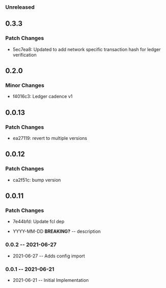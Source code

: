 ### Unreleased

## 0.3.3

### Patch Changes

- 5ec7ea8: Updated to add network specific transaction hash for ledger verification

## 0.2.0

### Minor Changes

- f4016c3: Ledger cadence v1

## 0.0.13

### Patch Changes

- ea27119: revert to multiple versions

## 0.0.12

### Patch Changes

- ca2f51c: bump version

## 0.0.11

### Patch Changes

- 7e44bfd: Update fcl dep

- YYYY-MM-DD **BREAKING?** -- description

### 0.0.2 -- 2021-06-27

- 2021-06-27 -- Adds config import

### 0.0.1 -- 2021-06-21

- 2021-06-21 -- Initial Implementation
